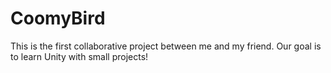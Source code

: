 # CoomyBird

This is the first collaborative project between me and my friend.
Our goal is to learn Unity with small projects!
